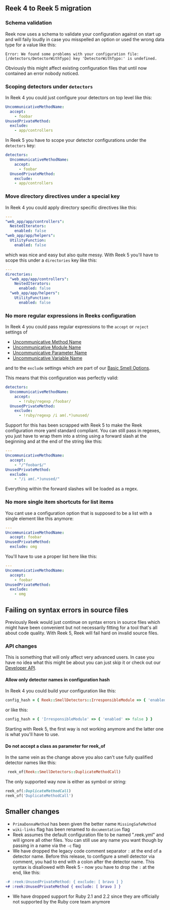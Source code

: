 ## Reek 4 to Reek 5 migration

### Schema validation

Reek now uses a schema to validate your configuration against on start up and will faily loudly in
case you misspelled an option or used the wrong data type for a value like this:

```
Error: We found some problems with your configuration file: [/detectors/DetectorWithTypo] key 'DetectorWithTypo:' is undefined.
```

Obviously this might affect existing configuration files that until now contained an error nobody noticed.

### Scoping detectors under `detectors`

In Reek 4 you could just configure your detectors on top level like this:

```yaml
UncommunicativeMethodName:
  accept:
    - foobar
UnusedPrivateMethod:
  exclude:
    - app/controllers  
```

In Reek 5 you have to scope your detector configurations under the `detectors` key:

```yaml
detectors:
  UncommunicativeMethodName:
    accept:
      - foobar
  UnusedPrivateMethod:
    exclude:
    - app/controllers  
```

### Move directory directives under a special key

In Reek 4 you could apply directory specific directives like this:

```yaml
---
"web_app/app/controllers":
  NestedIterators:
    enabled: false
"web_app/app/helpers":
  UtilityFunction:
    enabled: false
```

which was nice and easy but also quite messy. With Reek 5 you'll have to scope this under a `directories`
key like this:

```yaml
---
directories:
  "web_app/app/controllers":
    NestedIterators:
      enabled: false
  "web_app/app/helpers":
    UtilityFunction:
      enabled: false
```

### No more regular expressions in Reeks configuration

In Reek 4 you could pass regular expressions to the `accept` or `reject` settings of
 
* [Uncommunicative Method Name](Uncommunicative-Method-Name.md)
* [Uncommunicative Module Name](Uncommunicative-Module-Name.md)
* [Uncommunicative Parameter Name](Uncommunicative-Parameter-Name.md)
* [Uncommunicative Variable Name](Uncommunicative-Variable-Name.md)

and to the `exclude` settings which are part of our [Basic Smell Options](docs/Basic-Smell-Options.md).
 
This means that this configuration was perfectly valid:

```yaml
detectors:
  UncommunicativeMethodName:
    accept:
      - !ruby/regexp /foobar/
  UnusedPrivateMethod:
    exclude:
      - !ruby/regexp /i am(.*)unused/  
```

Support for this has been scrapped with Reek 5 to make the Reek configuration more yaml standard compliant.
You can still pass in regexes, you just have to wrap them into a string using a forward slash at the
beginning and at the end of the string like this:

```yaml
---
UncommunicativeMethodName:
  accept:
    - "/^foobar$/"
UnusedPrivateMethod:
  exclude:
    - "/i am(.*)unused/"  
```

Everything within the forward slashes will be loaded as a regex.

### No more single item shortcuts for list items 

You cant use a configuration option that is supposed to be a list with a single element like this anymore:

```yaml
---
UncommunicativeMethodName:
  accept: foobar
UnusedPrivateMethod:
  exclude: omg  
```

You'll have to use a proper list here like this:

```yaml
---
UncommunicativeMethodName:
  accept: 
    - foobar
UnusedPrivateMethod:
  exclude:
    - omg  
```

## Failing on syntax errors in source files

Previously Reek would just continue on syntax errors in source files which might have been convenient but
not necessarily fitting for a tool that's all about code quality. With Reek 5, Reek will fail hard on
invalid source files.

### API changes

This is something that will only affect very advanced users. In case you have no idea what this might be about
you can just skip it or check out our [Developer API](docs/API.md).

#### Allow only detector names in configuration hash

In Reek 4 you could build your configuration like this:

```ruby
config_hash = { Reek::SmellDetectors::IrresponsibleModule => { 'enabled' => false } }
```

or like this:

```ruby
config_hash = { 'IrresponsibleModule' => { 'enabled' => false } }
```

Starting with Reek 5, the first way is not working anymore and the latter one is what you'll have to use.

#### Do not accept a class as parameter for reek_of

In the same vein as the change above you also can't use fully qualified detector names like this:

```ruby
 reek_of(Reek::SmellDetectors::DuplicateMethodCall)
 ```
 
The only supported way now is either as symbol or string:
 
```ruby
reek_of(:DuplicateMethodCall)
reek_of('DuplicateMethodCall')
```

## Smaller changes

* `PrimaDonnaMethod` has been given the better name `MissingSafeMethod`
* `wiki-links` flag has been renamed to `documentation` flag
* Reek assumes the default configuration file to be named ".reek.yml" and will ignore all other files. You can
still use any name you want though by passing in a name via the `-c` flag
* We have dropped the legacy code comment separator `:` at the end of a detector name. Before this release,
to configure a smell detector via comment, you had to end with a colon after the detector name.
This syntax is disallowed with Reek 5 - now you have to drop the `:` at the end, like this:

```diff
-# :reek:UnusedPrivateMethod: { exclude: [ bravo ] }
+# :reek:UnusedPrivateMethod { exclude: [ bravo ] }
```

* We have dropped support for Ruby 2.1 and 2.2 since they are officially not supported by the Ruby core team anymore

